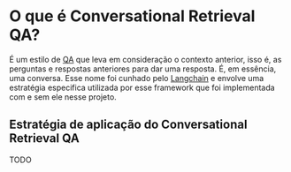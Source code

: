 # O que é Conversational Retrieval QA?
É um estilo de [QA](https://github.com/Liga-IA/general-chat/tree/main/RAG/QA "QA") que leva em consideração o contexto anterior, isso é, as perguntas e respostas anteriores para dar uma resposta. É, em essência, uma conversa.
Esse nome foi cunhado pelo [Langchain](https://python.langchain.com/docs/get_started/introduction "langchain") e envolve uma estratégia especifica utilizada por esse framework que foi implementada com e sem ele nesse projeto.

## Estratégia de aplicação do Conversational Retrieval QA
TODO
